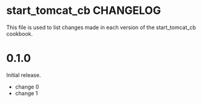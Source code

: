 # start_tomcat_cb CHANGELOG

This file is used to list changes made in each version of the start_tomcat_cb cookbook.

# 0.1.0

Initial release.

- change 0
- change 1

